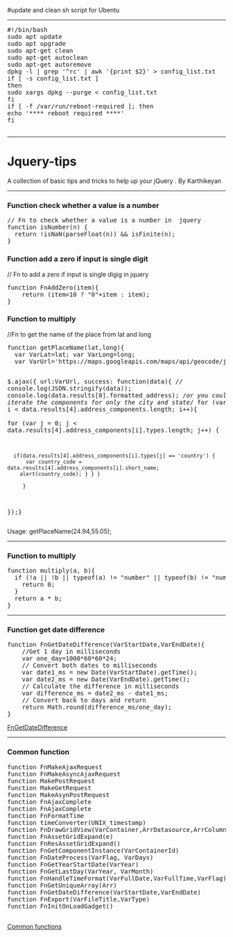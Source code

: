 
#update and clean sh script for Ubentu

<hr/>
<pre>
#!/bin/bash
sudo apt update
sudo apt upgrade
sudo apt-get clean
sudo apt-get autoclean
sudo apt-get autoremove 
dpkg -l | grep '^rc' | awk '{print $2}' > config_list.txt
if [ -s config_list.txt ]
then
sudo xargs dpkg --purge < config_list.txt
fi
if [ -f /var/run/reboot-required ]; then
echo '**** reboot required ****'
fi

</pre>
<hr/>

# Jquery-tips
A collection of basic tips and tricks to help up your jQuery . By Karthikeyan
<hr/>
<h3>Function check whether a value is a number </h3>

<pre>// Fn to check whether a value is a number in  jquery
function isNumber(n) {
  return !isNaN(parseFloat(n)) && isFinite(n);
}
</pre>
<h3>Function add a zero if input is single digit</h3>
// Fn to add a zero if input is single digig in  jquery
<pre>function FnAddZero(item){		
	return (item<10 ? "0"+item : item);	
}</pre>

<h3>Function to multiply </h3>
//Fn to get the name of the place from lat and long
<pre>function getPlaceName(lat,long){
  var VarLat=lat; var VarLong=long;
  var VarUrl='https://maps.googleapis.com/maps/api/geocode/json?latlng='+VarLat+','+VarLong+'&sensor=true';
  
$.ajax({ url:VarUrl,
         success: function(data){
        //   console.log(JSON.stringify(data));
             console.log(data.results[0].formatted_address);
             /*or you could iterate the components for only the city and state*/
 for (var i = 0; i < data.results[4].address_components.length; i++){               
 for (var j = 0; j < data.results[4].address_components[i].types.length; j++) {
              
      if(data.results[4].address_components[i].types[j] == 'country') {
          var country_code = data.results[4].address_components[i].short_name; 
        alert(country_code); } } }
           
         }
});}</pre>
  
Usage: 
getPlaceName(24.94,55.05);

<hr/>

<h3>Function to multiply </h3>
<pre>function multiply(a, b){
  if (!a || !b || typeof(a) != "number" || typeof(b) != "number") {
    return 0;
  }
  return a * b;
}</pre>


<hr/>

<h3>Function get date difference </h3>

<pre>
function FnGetDateDifference(VarStartDate,VarEndDate){
	//Get 1 day in milliseconds
	var one_day=1000*60*60*24;
	// Convert both dates to milliseconds
	var date1_ms = new Date(VarStartDate).getTime();
	var date2_ms = new Date(VarEndDate).getTime();
	// Calculate the difference in milliseconds
	var difference_ms = date2_ms - date1_ms;
	// Convert back to days and return
	return Math.round(difference_ms/one_day); 
}</pre>

<a href="https://github.com/carthworks/jquery-tips/blob/master/Get%20difference%20between%20two%20dates">FnGetDateDifference</a>

<hr/>
<h3>Common function  </h3>
<pre>
function FnMakeAjaxRequest
function FnMakeAsyncAjaxRequest
function MakePostRequest
function MakeGetRequest
function MakeAsynPostRequest
function FnAjaxComplete
function FnAjaxComplete
function FnFormatTime
function timeConverter(UNIX_timestamp)
function FnDrawGridView(VarContainer,ArrDatasource,ArrColumns,ObjGridConfig)
function FnAssetGridExpand(e)
function FnResAssetGridExpand()
function FnGetComponentInstance(VarContainerId)
function FnDateProcess(VarFlag, VarDays)
function FnGetYearStartDate(VarYear)
function FnGetLastDay(VarYear, VarMonth)
function FnHandleTimeFormat(VarFullDate,VarFullTime,VarFlag)
function FnGetUniqueArray(Arr)
function FnGetDateDifference(VarStartDate,VarEndDate)
function FnExport(VarFileTitle,VarType)
function FnInitOnLoadGadget()


</pre>
<a href="https://github.com/carthworks/jquery-tips/blob/master/commonFunctions.js">Common functions</a>


